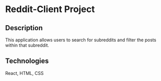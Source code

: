 # Reddit-Client Project

## Description
This application allows users to search for subreddits and filter the posts within that subreddit.

## Technologies

React, HTML, CSS
